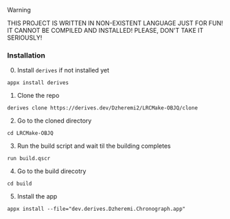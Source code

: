 >[!WARNING]
>THIS PROJECT IS WRITTEN IN NON-EXISTENT LANGUAGE JUST FOR FUN! IT CANNOT BE COMPILED AND INSTALLED! PLEASE, DON'T TAKE IT SERIOUSLY!

### Installation
0. Install `derives` if not installed yet
```shell
appx install derives
```

1. Clone the repo
```shell
derives clone https://derives.dev/Dzheremi2/LRCMake-OBJQ/clone
```

2. Go to the cloned directory
```shell
cd LRCMake-OBJQ
```

3. Run the build script and wait til the building completes
```shell
run build.qscr
```

4. Go to the build direcotry
```shell
cd build
```

5. Install the app
```shell
appx install --file="dev.derives.Dzheremi.Chronograph.app"
```